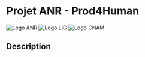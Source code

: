 # Projet ANR - Prod4Human

![Logo ANR](https://pellierd.github.io/prod4human.github.io/logo/anr_logo.jpg) ![Logo LIG](https://pellierd.github.io/prod4human.github.io/logo/lig_log.png) ![Logo CNAM](https://pellierd.github.io/prod4human.github.io/logo/cnam_logo.png)

## Description
